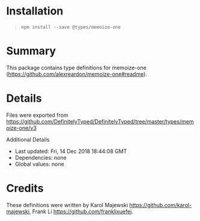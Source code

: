 # Installation
> `npm install --save @types/memoize-one`

# Summary
This package contains type definitions for memoize-one (https://github.com/alexreardon/memoize-one#readme).

# Details
Files were exported from https://github.com/DefinitelyTyped/DefinitelyTyped/tree/master/types/memoize-one/v3

Additional Details
 * Last updated: Fri, 14 Dec 2018 18:44:08 GMT
 * Dependencies: none
 * Global values: none

# Credits
These definitions were written by Karol Majewski <https://github.com/karol-majewski>, Frank Li <https://github.com/franklixuefei>.
